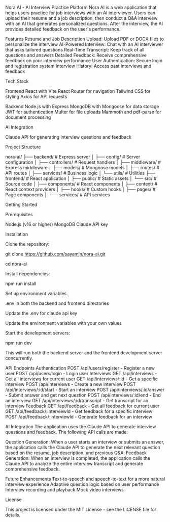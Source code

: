 Nora AI - AI Interview Practice Platform
Nora AI is a web application that helps users practice for job interviews with an AI interviewer. Users can upload their resume and a job description, then conduct a Q&A interview with an AI that generates personalized questions. After the interview, the AI provides detailed feedback on the user's performance.

Features
Resume and Job Description Upload: Upload PDF or DOCX files to personalize the interview
AI-Powered Interview: Chat with an AI interviewer that asks tailored questions
Real-Time Transcript: Keep track of all questions and answers
Detailed Feedback: Receive comprehensive feedback on your interview performance
User Authentication: Secure login and registration system
Interview History: Access past interviews and feedback


Tech Stack

Frontend
React with Vite
React Router for navigation
Tailwind CSS for styling
Axios for API requests

Backend
Node.js with Express
MongoDB with Mongoose for data storage
JWT for authentication
Multer for file uploads
Mammoth and pdf-parse for document processing


AI Integration

Claude API for generating interview questions and feedback

Project Structure

nora-ai/
├── backend/           # Express server
│   ├── config/        # Server configuration
│   ├── controllers/   # Request handlers
│   ├── middleware/    # Express middleware
│   ├── models/        # Mongoose models
│   ├── routes/        # API routes
│   ├── services/      # Business logic
│   └── utils/         # Utilities
├── frontend/          # React application
│   ├── public/        # Static assets
│   └── src/           # Source code
│       ├── components/  # React components
│       ├── context/     # React context providers
│       ├── hooks/       # Custom hooks
│       ├── pages/       # Page components
│       └── services/    # API services


Getting Started

Prerequisites

Node.js (v16 or higher)
MongoDB
Claude API key


Installation

Clone the repository:

git clone https://github.com/sayamjn/nora-ai.git

cd nora-ai

Install dependencies:

npm run install

Set up environment variables

.env in both the backend and frontend directories

Update the .env for claude api key

Update the environment variables with your own values

Start the development servers:

npm run dev

This will run both the backend server and the frontend development server concurrently.

API Endpoints
Authentication
POST /api/users/register - Register a new user
POST /api/users/login - Login user
Interviews
GET /api/interviews - Get all interviews for current user
GET /api/interviews/:id - Get a specific interview
POST /api/interviews - Create a new interview
POST /api/interviews/:id/start - Start an interview
POST /api/interviews/:id/answer - Submit answer and get next question
POST /api/interviews/:id/end - End an interview
GET /api/interviews/:id/transcript - Get transcript for an interview
Feedback
GET /api/feedback - Get all feedback for current user
GET /api/feedback/:interviewId - Get feedback for a specific interview
POST /api/feedback/:interviewId - Generate feedback for an interview

AI Integration
The application uses the Claude API to generate interview questions and feedback. The following API calls are made:

Question Generation: When a user starts an interview or submits an answer, the application calls the Claude API to generate the next relevant question based on the resume, job description, and previous Q&A.
Feedback Generation: When an interview is completed, the application calls the Claude API to analyze the entire interview transcript and generate comprehensive feedback.

Future Enhancements
Text-to-speech and speech-to-text for a more natural interview experience
Adaptive question logic based on user performance
Interview recording and playback
Mock video interviews

License

This project is licensed under the MIT License - see the LICENSE file for details.

